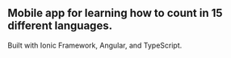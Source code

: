 ## Mobile app for learning how to count in 15 different languages.

Built with Ionic Framework, Angular, and TypeScript.
